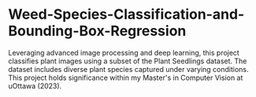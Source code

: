 # Weed-Species-Classification-and-Bounding-Box-Regression
Leveraging advanced image processing and deep learning, this project classifies plant images using a subset of the Plant Seedlings dataset. The dataset includes diverse plant species captured under varying conditions. This project holds significance within my Master's in Computer Vision at uOttawa (2023).
